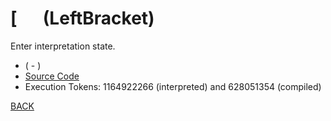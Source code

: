 # \[ &emsp; (LeftBracket)
Enter interpretation state.
* ( - )
* [Source Code](../words/core/LeftBracket.cs)
* Execution Tokens: 1164922266 (interpreted) and 628051354 (compiled)


[BACK](builtins.md#LeftBracket)
